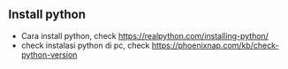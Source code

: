 ## Install python
- Cara install python, check https://realpython.com/installing-python/
- check instalasi python di pc, check https://phoenixnap.com/kb/check-python-version